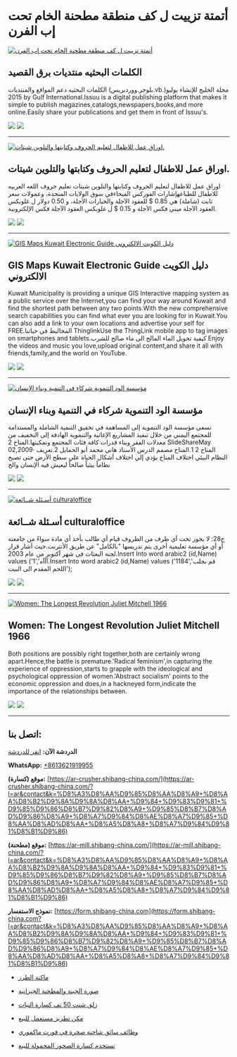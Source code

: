 # أتمتة تزييت ل كف منطقة مطحنة الخام تحت إب الفرن

<a href="https://swt.shibang-china.com/?l=ar&img&k=%D8%A3%D8%AA%D9%85%D8%AA%D8%A9+%D8%AA%D8%B2%D9%8A%D9%8A%D8%AA+%D9%84+%D9%83%D9%81+%D9%85%D9%86%D8%B7%D9%82%D8%A9+%D9%85%D8%B7%D8%AD%D9%86%D8%A9+%D8%A7%D9%84%D8%AE%D8%A7%D9%85+%D8%AA%D8%AD%D8%AA+%D8%A5%D8%A8+%D8%A7%D9%84%D9%81%D8%B1%D9%86" target="_blank">![أتمتة تزييت ل كف منطقة مطحنة الخام تحت إب الفرن](http://static.shibang-china.com/all-800x300/1446.jpg)</a>

## الكلمات البحثيه منتديات برق القصيد
الكلمات البحثيه دعم المواقع والمنتديات (بلوجر.ووردبريس.vb.)مجلة الخليج للإنشاء يوليو 2015 by Gulf International.Issuu is a digital publishing platform that makes it simple to publish magazines,catalogs,newspapers,books,and more online.Easily share your publications and get them in front of Issuu's.


<a href="https://whatsapp.shibangsoft.com/WhatsApp.php" target="_blank" title="WhatsApp">![](http://static.shibang-china.com/icon/whatsapp.png)</a> <a href="https://swt.shibang-china.com/?l=ar&icon&k=%D8%A3%D8%AA%D9%85%D8%AA%D8%A9+%D8%AA%D8%B2%D9%8A%D9%8A%D8%AA+%D9%84+%D9%83%D9%81+%D9%85%D9%86%D8%B7%D9%82%D8%A9+%D9%85%D8%B7%D8%AD%D9%86%D8%A9+%D8%A7%D9%84%D8%AE%D8%A7%D9%85+%D8%AA%D8%AD%D8%AA+%D8%A5%D8%A8+%D8%A7%D9%84%D9%81%D8%B1%D9%86" target="_blank">![](http://static.shibang-china.com/icon/chat-ar.png)</a>

---

<a href="https://swt.shibang-china.com/?l=ar&img&k=%D8%A3%D8%AA%D9%85%D8%AA%D8%A9+%D8%AA%D8%B2%D9%8A%D9%8A%D8%AA+%D9%84+%D9%83%D9%81+%D9%85%D9%86%D8%B7%D9%82%D8%A9+%D9%85%D8%B7%D8%AD%D9%86%D8%A9+%D8%A7%D9%84%D8%AE%D8%A7%D9%85+%D8%AA%D8%AD%D8%AA+%D8%A5%D8%A8+%D8%A7%D9%84%D9%81%D8%B1%D9%86" target="_blank">![اوراق عمل للاطفال لتعليم الحروف وكتابتها والتلوين شيتات.](http://static.shibang-china.com/all-800x300/819.jpg)</a>

## اوراق عمل للاطفال لتعليم الحروف وكتابتها والتلوين شيتات.
اوراق عمل للاطفال لتعليم الحروف وكتابتها والتلوين شيتات تعليم حروف اللغه العربيه للاطفال للطباعهإشارات الفوركس الفيحاءفي سوق الولايات المتحدة، وعمولات سعر ثابت (شاملة) هي 0.85 $ للعقود الآجلة والخيارات الآجلة، و 0.50 دولار ل غلوبكس العقود الآجلة ميني فكس الآجلة و 0.15 $ ل غلوبكس العقود الآجلة فكس الإلكترونية.


<a href="https://whatsapp.shibangsoft.com/WhatsApp.php" target="_blank" title="WhatsApp">![](http://static.shibang-china.com/icon/whatsapp.png)</a> <a href="https://swt.shibang-china.com/?l=ar&icon&k=%D8%A3%D8%AA%D9%85%D8%AA%D8%A9+%D8%AA%D8%B2%D9%8A%D9%8A%D8%AA+%D9%84+%D9%83%D9%81+%D9%85%D9%86%D8%B7%D9%82%D8%A9+%D9%85%D8%B7%D8%AD%D9%86%D8%A9+%D8%A7%D9%84%D8%AE%D8%A7%D9%85+%D8%AA%D8%AD%D8%AA+%D8%A5%D8%A8+%D8%A7%D9%84%D9%81%D8%B1%D9%86" target="_blank">![](http://static.shibang-china.com/icon/chat-ar.png)</a>

---

<a href="https://swt.shibang-china.com/?l=ar&img&k=%D8%A3%D8%AA%D9%85%D8%AA%D8%A9+%D8%AA%D8%B2%D9%8A%D9%8A%D8%AA+%D9%84+%D9%83%D9%81+%D9%85%D9%86%D8%B7%D9%82%D8%A9+%D9%85%D8%B7%D8%AD%D9%86%D8%A9+%D8%A7%D9%84%D8%AE%D8%A7%D9%85+%D8%AA%D8%AD%D8%AA+%D8%A5%D8%A8+%D8%A7%D9%84%D9%81%D8%B1%D9%86" target="_blank">![GIS Maps Kuwait Electronic Guide دليل الكويت الالكتروني](http://static.shibang-china.com/all-800x300/8.jpg)</a>

## GIS Maps Kuwait Electronic Guide دليل الكويت الالكتروني
Kuwait Municipality is providing a unique GIS Interactive mapping system as a public service over the Internet,you can find your way around Kuwait and find the shortest path between any two points.With the new comprehensive search capabilities you can find what ever you are looking for in Kuwait.You can also add a link to your own locations and advertise your self for FREE.المخاليط في حياتنا ThinglinkUse the ThingLink mobile app to tag images on smartphones and tablets.كيفية تحويل الماء المالح الى ماء صالح للشرب Enjoy the videos and music you love,upload original content,and share it all with friends,family,and the world on YouTube.


<a href="https://whatsapp.shibangsoft.com/WhatsApp.php" target="_blank" title="WhatsApp">![](http://static.shibang-china.com/icon/whatsapp.png)</a> <a href="https://swt.shibang-china.com/?l=ar&icon&k=%D8%A3%D8%AA%D9%85%D8%AA%D8%A9+%D8%AA%D8%B2%D9%8A%D9%8A%D8%AA+%D9%84+%D9%83%D9%81+%D9%85%D9%86%D8%B7%D9%82%D8%A9+%D9%85%D8%B7%D8%AD%D9%86%D8%A9+%D8%A7%D9%84%D8%AE%D8%A7%D9%85+%D8%AA%D8%AD%D8%AA+%D8%A5%D8%A8+%D8%A7%D9%84%D9%81%D8%B1%D9%86" target="_blank">![](http://static.shibang-china.com/icon/chat-ar.png)</a>

---

<a href="https://swt.shibang-china.com/?l=ar&img&k=%D8%A3%D8%AA%D9%85%D8%AA%D8%A9+%D8%AA%D8%B2%D9%8A%D9%8A%D8%AA+%D9%84+%D9%83%D9%81+%D9%85%D9%86%D8%B7%D9%82%D8%A9+%D9%85%D8%B7%D8%AD%D9%86%D8%A9+%D8%A7%D9%84%D8%AE%D8%A7%D9%85+%D8%AA%D8%AD%D8%AA+%D8%A5%D8%A8+%D8%A7%D9%84%D9%81%D8%B1%D9%86" target="_blank">![مؤسسة الود التنموية شركاء في التنمية وبناء الإنسان](http://static.shibang-china.com/all-800x300/1078.jpg)</a>

## مؤسسة الود التنموية شركاء في التنمية وبناء الإنسان
تسعى مؤسسة الود التنموية إلى المساهمة في تحقيق التنمية الشاملة والمستدامة للمجتمع اليمني من خلال تنفيذ المشاريع الإغاثية والتنموية الهادفة إلى التخفيف من معدلات الفقر وبناء قدرات كافة فئات المجتمع وتمكينها.المناخ 2 SlideShareMay 02,2009· المناخ 2 1.المناخ مصمم الدرس الأستاذ هانى محمد أبو الحمايل 2.تعريف النظام البيئي اختلاف المناخ يؤدي إلي اختلاف أشكال الحياة علي سطح الأرض حتى تصبح نظاماً بيئياً صالحاً ليعيش فيه الإنسان والح


<a href="https://whatsapp.shibangsoft.com/WhatsApp.php" target="_blank" title="WhatsApp">![](http://static.shibang-china.com/icon/whatsapp.png)</a> <a href="https://swt.shibang-china.com/?l=ar&icon&k=%D8%A3%D8%AA%D9%85%D8%AA%D8%A9+%D8%AA%D8%B2%D9%8A%D9%8A%D8%AA+%D9%84+%D9%83%D9%81+%D9%85%D9%86%D8%B7%D9%82%D8%A9+%D9%85%D8%B7%D8%AD%D9%86%D8%A9+%D8%A7%D9%84%D8%AE%D8%A7%D9%85+%D8%AA%D8%AD%D8%AA+%D8%A5%D8%A8+%D8%A7%D9%84%D9%81%D8%B1%D9%86" target="_blank">![](http://static.shibang-china.com/icon/chat-ar.png)</a>

---

<a href="https://swt.shibang-china.com/?l=ar&img&k=%D8%A3%D8%AA%D9%85%D8%AA%D8%A9+%D8%AA%D8%B2%D9%8A%D9%8A%D8%AA+%D9%84+%D9%83%D9%81+%D9%85%D9%86%D8%B7%D9%82%D8%A9+%D9%85%D8%B7%D8%AD%D9%86%D8%A9+%D8%A7%D9%84%D8%AE%D8%A7%D9%85+%D8%AA%D8%AD%D8%AA+%D8%A5%D8%A8+%D8%A7%D9%84%D9%81%D8%B1%D9%86" target="_blank">![أسـئلة شــائعة culturaloffice](http://static.shibang-china.com/all-800x300/948.jpg)</a>

## أسـئلة شــائعة culturaloffice
ج28: لا يجوز تحت أي ظرف من الظروف قيام أي طالب بأخذ أي مادة سواءً من جامعتة أو أي مؤسسة تعليمية أخرى يتم تدريسها "بالكامل" عن طريق الأنترنت.حيث أشار قرار لجنة البعثات في شهر أكتوبر من عام 2003.Insert Into word arabic2 (id,Name) values ('1','آآآه.Insert Into word arabic2 (id,Name) values ('1184','قم بجلب اللحم المقدم الى البيت');


<a href="https://whatsapp.shibangsoft.com/WhatsApp.php" target="_blank" title="WhatsApp">![](http://static.shibang-china.com/icon/whatsapp.png)</a> <a href="https://swt.shibang-china.com/?l=ar&icon&k=%D8%A3%D8%AA%D9%85%D8%AA%D8%A9+%D8%AA%D8%B2%D9%8A%D9%8A%D8%AA+%D9%84+%D9%83%D9%81+%D9%85%D9%86%D8%B7%D9%82%D8%A9+%D9%85%D8%B7%D8%AD%D9%86%D8%A9+%D8%A7%D9%84%D8%AE%D8%A7%D9%85+%D8%AA%D8%AD%D8%AA+%D8%A5%D8%A8+%D8%A7%D9%84%D9%81%D8%B1%D9%86" target="_blank">![](http://static.shibang-china.com/icon/chat-ar.png)</a>

---

<a href="https://swt.shibang-china.com/?l=ar&img&k=%D8%A3%D8%AA%D9%85%D8%AA%D8%A9+%D8%AA%D8%B2%D9%8A%D9%8A%D8%AA+%D9%84+%D9%83%D9%81+%D9%85%D9%86%D8%B7%D9%82%D8%A9+%D9%85%D8%B7%D8%AD%D9%86%D8%A9+%D8%A7%D9%84%D8%AE%D8%A7%D9%85+%D8%AA%D8%AD%D8%AA+%D8%A5%D8%A8+%D8%A7%D9%84%D9%81%D8%B1%D9%86" target="_blank">![Women: The Longest Revolution Juliet Mitchell 1966](http://static.shibang-china.com/all-800x300/1109.jpg)</a>

## Women: The Longest Revolution Juliet Mitchell 1966
Both positions are possibly right together,both are certainly wrong apart.Hence,the battle is premature.'Radical feminism',in capturing the experience of oppression,starts to grapple with the ideological and psychological oppression of women.'Abstract socialism' points to the economic oppression and does,in a hackneyed form,indicate the importance of the relationships between.

<a href="https://whatsapp.shibangsoft.com/WhatsApp.php" target="_blank" title="WhatsApp">![](http://static.shibang-china.com/icon/whatsapp.png)</a> <a href="https://swt.shibang-china.com/?l=ar&icon&k=%D8%A3%D8%AA%D9%85%D8%AA%D8%A9+%D8%AA%D8%B2%D9%8A%D9%8A%D8%AA+%D9%84+%D9%83%D9%81+%D9%85%D9%86%D8%B7%D9%82%D8%A9+%D9%85%D8%B7%D8%AD%D9%86%D8%A9+%D8%A7%D9%84%D8%AE%D8%A7%D9%85+%D8%AA%D8%AD%D8%AA+%D8%A5%D8%A8+%D8%A7%D9%84%D9%81%D8%B1%D9%86" target="_blank">![](http://static.shibang-china.com/icon/chat-ar.png)</a>

---
## اتصل بنا:

**الدردشة الآن:** [انقر للدردشة](https://swt.shibang-china.com?l=ar&contact&k=%D8%A3%D8%AA%D9%85%D8%AA%D8%A9+%D8%AA%D8%B2%D9%8A%D9%8A%D8%AA+%D9%84+%D9%83%D9%81+%D9%85%D9%86%D8%B7%D9%82%D8%A9+%D9%85%D8%B7%D8%AD%D9%86%D8%A9+%D8%A7%D9%84%D8%AE%D8%A7%D9%85+%D8%AA%D8%AD%D8%AA+%D8%A5%D8%A8+%D8%A7%D9%84%D9%81%D8%B1%D9%86)

**WhatsApp:**  [+8613621919955](https://whatsapp.shibangsoft.com/WhatsApp.php)

**موقع (كسارة):** [https://ar-crusher.shibang-china.com/](https://ar-crusher.shibang-china.com/?l=ar&contact&k=%D8%A3%D8%AA%D9%85%D8%AA%D8%A9+%D8%AA%D8%B2%D9%8A%D9%8A%D8%AA+%D9%84+%D9%83%D9%81+%D9%85%D9%86%D8%B7%D9%82%D8%A9+%D9%85%D8%B7%D8%AD%D9%86%D8%A9+%D8%A7%D9%84%D8%AE%D8%A7%D9%85+%D8%AA%D8%AD%D8%AA+%D8%A5%D8%A8+%D8%A7%D9%84%D9%81%D8%B1%D9%86)

**موقع (مطحنة):** [https://ar-mill.shibang-china.com/](https://ar-mill.shibang-china.com/?l=ar&contact&k=%D8%A3%D8%AA%D9%85%D8%AA%D8%A9+%D8%AA%D8%B2%D9%8A%D9%8A%D8%AA+%D9%84+%D9%83%D9%81+%D9%85%D9%86%D8%B7%D9%82%D8%A9+%D9%85%D8%B7%D8%AD%D9%86%D8%A9+%D8%A7%D9%84%D8%AE%D8%A7%D9%85+%D8%AA%D8%AD%D8%AA+%D8%A5%D8%A8+%D8%A7%D9%84%D9%81%D8%B1%D9%86)

**نموذج الاستفسار:** [https://form.shibang-china.com](https://form.shibang-china.com?l=ar&contact&k=%D8%A3%D8%AA%D9%85%D8%AA%D8%A9+%D8%AA%D8%B2%D9%8A%D9%8A%D8%AA+%D9%84+%D9%83%D9%81+%D9%85%D9%86%D8%B7%D9%82%D8%A9+%D9%85%D8%B7%D8%AD%D9%86%D8%A9+%D8%A7%D9%84%D8%AE%D8%A7%D9%85+%D8%AA%D8%AD%D8%AA+%D8%A5%D8%A8+%D8%A7%D9%84%D9%81%D8%B1%D9%86)

* [ماكنة الطرز](../6/%D9%85%D8%A7%D9%83%D9%86%D8%A9%20%D8%A7%D9%84%D8%B7%D8%B1%D8%B2.md)

* [صورة الجبنة والمطحنة الجيزانية](../7/%D8%B5%D9%88%D8%B1%D8%A9%20%D8%A7%D9%84%D8%AC%D8%A8%D9%86%D8%A9%20%D9%88%D8%A7%D9%84%D9%85%D8%B7%D8%AD%D9%86%D8%A9%20%D8%A7%D9%84%D8%AC%D9%8A%D8%B2%D8%A7%D9%86%D9%8A%D8%A9.md)

* [زلق شنت 50 تف كسارة النبات](../9/%D8%B2%D9%84%D9%82%20%D8%B4%D9%86%D8%AA%2050%20%D8%AA%D9%81%20%D9%83%D8%B3%D8%A7%D8%B1%D8%A9%20%D8%A7%D9%84%D9%86%D8%A8%D8%A7%D8%AA.md)

* [مكن تطريز مستعمل للبيع](../7/%D9%85%D9%83%D9%86%20%D8%AA%D8%B7%D8%B1%D9%8A%D8%B2%20%D9%85%D8%B3%D8%AA%D8%B9%D9%85%D9%84%20%D9%84%D9%84%D8%A8%D9%8A%D8%B9.md)

* [وظائف سائق شاحنة صخرة في فورت ماكموري](../7/%D9%88%D8%B8%D8%A7%D8%A6%D9%81%20%D8%B3%D8%A7%D8%A6%D9%82%20%D8%B4%D8%A7%D8%AD%D9%86%D8%A9%20%D8%B5%D8%AE%D8%B1%D8%A9%20%D9%81%D9%8A%20%D9%81%D9%88%D8%B1%D8%AA%20%D9%85%D8%A7%D9%83%D9%85%D9%88%D8%B1%D9%8A.md)

* [تستخدم كسارة الصخور المحمولة للبيع](../7/%D8%AA%D8%B3%D8%AA%D8%AE%D8%AF%D9%85%20%D9%83%D8%B3%D8%A7%D8%B1%D8%A9%20%D8%A7%D9%84%D8%B5%D8%AE%D9%88%D8%B1%20%D8%A7%D9%84%D9%85%D8%AD%D9%85%D9%88%D9%84%D8%A9%20%D9%84%D9%84%D8%A8%D9%8A%D8%B9.md)